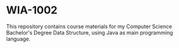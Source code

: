 # WIA-1002
This repository contains course materials for my Computer Science Bachelor's Degree Data Structure, using Java as main programming language.

